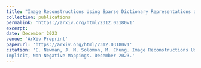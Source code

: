 ```yaml
---
title: "Image Reconstructions Using Sparse Dictionary Representations and Implicit, Non-Negative Mappings"
collection: publications
permalink: 'https://arxiv.org/html/2312.03180v1'
excerpt: 
date: December 2023
venue: 'ArXiv Preprint'
paperurl: 'https://arxiv.org/html/2312.03180v1'
citation: 'E. Newman, J. M. Solomon, M. Chung. Image Reconstructions Using Sparse Dictionary Representations and
Implicit, Non-Negative Mappings. December 2023.'
---
```


